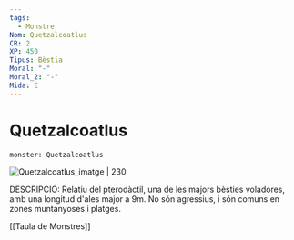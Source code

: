 ```yaml
---
tags:
  - Monstre
Nom: Quetzalcoatlus
CR: 2
XP: 450
Tipus: Bèstia
Moral: "-"
Moral_2: "-"
Mida: E
---
```

# Quetzalcoatlus

```statblock
monster: Quetzalcoatlus
```

![Quetzalcoatlus_imatge | 230](https://static.wikia.nocookie.net/dinosaurs/images/d/d5/AMNH_Quetzalcoatlus_northropi.png/revision/latest?cb=20210531052813)

DESCRIPCIÓ: 
Relatiu del pterodàctil, una de les majors bèsties voladores, amb una longitud d'ales major a 9m. No són agressius, i són comuns en zones muntanyoses i platges.

[[Taula de Monstres]]